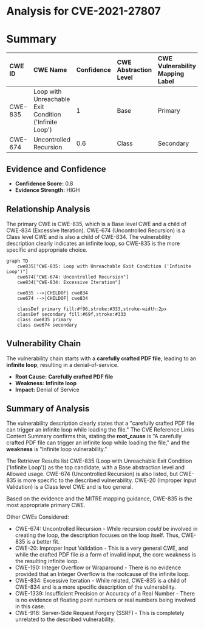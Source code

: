 # Analysis for CVE-2021-27807

# Summary
| CWE ID  | CWE Name                                                    | Confidence | CWE Abstraction Level | CWE Vulnerability Mapping Label | CWE-Vulnerability Mapping Notes |
| :------- | :---------------------------------------------------------- | :--------- | :---------------------- | :------------------------------ | :------------------------------ |
| CWE-835 | Loop with Unreachable Exit Condition ('Infinite Loop')     | 1          | Base                    | Primary                         | Allowed                       |
| CWE-674 | Uncontrolled Recursion                                      | 0.6        | Class                   | Secondary                       | Allowed-with-Review           |

## Evidence and Confidence

*   **Confidence Score:** 0.8
*   **Evidence Strength:** HIGH

## Relationship Analysis
The primary CWE is CWE-835, which is a Base level CWE and a child of CWE-834 (Excessive Iteration). CWE-674 (Uncontrolled Recursion) is a Class level CWE and is also a child of CWE-834. The vulnerability description clearly indicates an infinite loop, so CWE-835 is the more specific and appropriate choice.

```mermaid
graph TD
    cwe835["CWE-835: Loop with Unreachable Exit Condition ('Infinite Loop')"]
    cwe674["CWE-674: Uncontrolled Recursion"]
    cwe834["CWE-834: Excessive Iteration"]
    
    cwe835 -->|CHILDOF| cwe834
    cwe674 -->|CHILDOF| cwe834
    
    classDef primary fill:#f96,stroke:#333,stroke-width:2px
    classDef secondary fill:#69f,stroke:#333
    class cwe835 primary
    class cwe674 secondary
```

## Vulnerability Chain
The vulnerability chain starts with a **carefully crafted PDF file**, leading to an **infinite loop**, resulting in a denial-of-service.
  - **Root Cause:** **Carefully crafted PDF file**
  - **Weakness:** **Infinite loop**
  - **Impact:** Denial of Service

## Summary of Analysis
The vulnerability description clearly states that a "carefully crafted PDF file can trigger an infinite loop while loading the file." The CVE Reference Links Content Summary confirms this, stating the **root_cause** is "A carefully crafted PDF file can trigger an infinite loop while loading the file," and the **weakness** is "Infinite loop vulnerability."

The Retriever Results list CWE-835 (Loop with Unreachable Exit Condition ('Infinite Loop')) as the top candidate, with a Base abstraction level and Allowed usage. CWE-674 (Uncontrolled Recursion) is also listed, but CWE-835 is more specific to the described vulnerability. CWE-20 (Improper Input Validation) is a Class level CWE and is too general.

Based on the evidence and the MITRE mapping guidance, CWE-835 is the most appropriate primary CWE.

Other CWEs Considered:

*   CWE-674: Uncontrolled Recursion - While recursion *could* be involved in creating the loop, the description focuses on the loop itself. Thus, CWE-835 is a better fit.
*   CWE-20: Improper Input Validation - This is a very general CWE, and while the crafted PDF file *is* a form of invalid input, the core weakness is the resulting infinite loop.
*   CWE-190: Integer Overflow or Wraparound - There is no evidence provided that an Integer Overflow is the rootcause of the infinite loop.
*   CWE-834: Excessive Iteration - While related, CWE-835 is a child of CWE-834 and is a more specific description of the vulnerability.
*   CWE-1339: Insufficient Precision or Accuracy of a Real Number - There is no evidence of floating point numbers or real numbers being involved in this case.
*   CWE-918: Server-Side Request Forgery (SSRF) - This is completely unrelated to the described vulnerability.